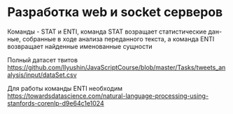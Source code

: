 # Разработка web и socket серверов


Команды - STAT и ENTI, команда STAT возращает статистические дан-
ные, собранные в ходе анализа переданного текста, а команда ENTI
возвращает найденные именованные сущности

Полный датасет твитов https://github.com/Ilyushin/JavaScriptCourse/blob/master/Tasks/tweets_analysis/input/dataSet.csv

Для работы команды ENTI необходим https://towardsdatascience.com/natural-language-processing-using-stanfords-corenlp-d9e64c1e1024
